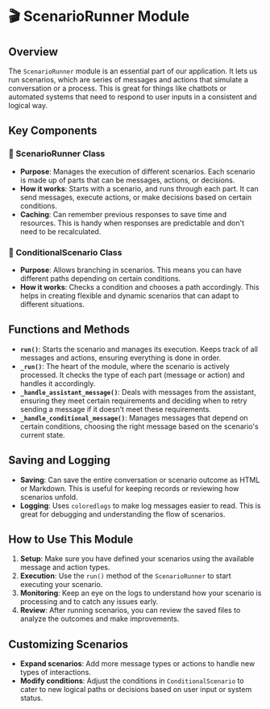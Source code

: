 # 🎬 ScenarioRunner Module

## Overview

The `ScenarioRunner` module is an essential part of our application. It lets us run scenarios, which are series of messages and actions that simulate a conversation or a process. This is great for things like chatbots or automated systems that need to respond to user inputs in a consistent and logical way.

## Key Components

### 🏃 ScenarioRunner Class

- **Purpose**: Manages the execution of different scenarios. Each scenario is made up of parts that can be messages, actions, or decisions.
- **How it works**: Starts with a scenario, and runs through each part. It can send messages, execute actions, or make decisions based on certain conditions.
- **Caching**: Can remember previous responses to save time and resources. This is handy when responses are predictable and don't need to be recalculated.

### 🌿 ConditionalScenario Class

- **Purpose**: Allows branching in scenarios. This means you can have different paths depending on certain conditions.
- **How it works**: Checks a condition and chooses a path accordingly. This helps in creating flexible and dynamic scenarios that can adapt to different situations.

## Functions and Methods

- **`run()`**: Starts the scenario and manages its execution. Keeps track of all messages and actions, ensuring everything is done in order.
- **`_run()`**: The heart of the module, where the scenario is actively processed. It checks the type of each part (message or action) and handles it accordingly.
- **`_handle_assistant_message()`**: Deals with messages from the assistant, ensuring they meet certain requirements and deciding when to retry sending a message if it doesn’t meet these requirements.
- **`_handle_conditional_message()`**: Manages messages that depend on certain conditions, choosing the right message based on the scenario's current state.

## Saving and Logging

- **Saving**: Can save the entire conversation or scenario outcome as HTML or Markdown. This is useful for keeping records or reviewing how scenarios unfold.
- **Logging**: Uses `coloredlogs` to make log messages easier to read. This is great for debugging and understanding the flow of scenarios.

## How to Use This Module

1. **Setup**: Make sure you have defined your scenarios using the available message and action types.
2. **Execution**: Use the `run()` method of the `ScenarioRunner` to start executing your scenario.
3. **Monitoring**: Keep an eye on the logs to understand how your scenario is processing and to catch any issues early.
4. **Review**: After running scenarios, you can review the saved files to analyze the outcomes and make improvements.

## Customizing Scenarios

- **Expand scenarios**: Add more message types or actions to handle new types of interactions.
- **Modify conditions**: Adjust the conditions in `ConditionalScenario` to cater to new logical paths or decisions based on user input or system status.
